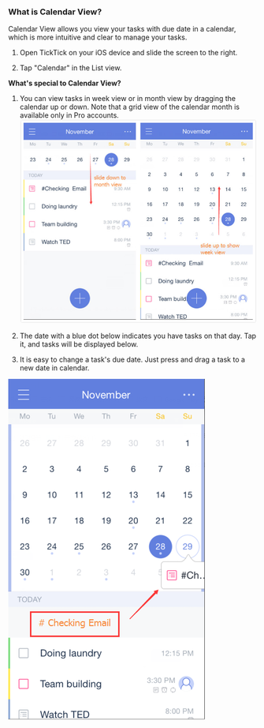 ### What is Calendar View?

Calendar View allows you view your tasks with due date in a calendar, which is more intuitive and clear to manage your tasks.

1. Open TickTick on your iOS device and slide the screen to the right.

2. Tap "Calendar" in the List view.



**What's special to Calendar View?**

1. You can view tasks in week view or in month view by dragging the calendar up or down. Note that a grid view of the calendar month is available only in Pro accounts.
![](calendar12.jpg)

2. The date with a blue dot below indicates you have tasks on that day. Tap it, and tasks will be displayed below.

3. It is easy to change a task's due date. Just press and drag a task to a new date in calendar.

![](calendar3.png)

